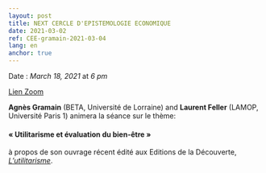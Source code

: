 ```yaml
---
layout: post
title: NEXT CERCLE D'EPISTEMOLOGIE ECONOMIQUE
date: 2021-03-02
ref: CEE-gramain-2021-03-04
lang: en
anchor: true
---
```


<i class="fas fa-table"></i> Date : _March 18, 2021_ at _6 pm_

<i class="fa fa-video-camera"></i> [Lien Zoom](https://zoom.univ-paris1.fr/j/97742490339?pwd=L2w0YmxxRW96akN3b1k1Q0EwQTVRdz09)

**Agnès Gramain** (BETA, Université de Lorraine) and **Laurent Feller** (LAMOP, Université Paris 1) animera la séance sur le thème:

#### « Utilitarisme et évaluation du bien-être »

à propos de son ouvrage récent édité aux Editions de la Découverte,  [*L’utilitarisme*](https://www.editionsladecouverte.fr/l_utilitarisme-9782348055379).
